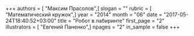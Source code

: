 +++
authors = [ "Максим Прасолов",]
slogan = ""
rubric = [ "Математический кружок",]
year = "2014"
month = "06"
date = "2017-05-24T18:40:52+03:00"
title = "Робот в лабиринте"
first_page = "2"
illustrators = [ "Евгений Паненко",]
npages = "2"
in_sample = false
+++
